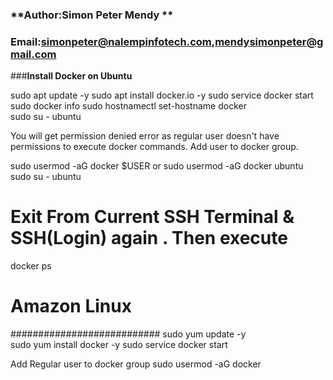 ### **Author:Simon Peter Mendy **
### **Email:simonpeter@nalempinfotech.com,mendysimonpeter@gmail.com**
###**Install Docker on  Ubuntu**


sudo apt update -y
sudo apt install docker.io -y
sudo service docker start
sudo docker info
sudo hostnamectl set-hostname docker   
sudo su - ubuntu

You will get permission denied error as regular user 
doesn't have permissions to execute docker commands. 
Add user to docker group.

sudo usermod -aG docker $USER 
     or 
sudo usermod -aG docker ubuntu
sudo su - ubuntu  

# Exit From Current SSH Terminal & SSH(Login) again . Then execute 
docker ps

# Amazon Linux
###########################
sudo yum update -y    
sudo yum install docker -y
sudo service docker start

Add Regular user to docker group
sudo usermod -aG docker  <username>
